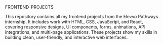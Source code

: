 FRONTEND-PROJECTS

This repository contains all my frontend projects from the Elevvo Pathways internship. It includes work with HTML, CSS, JavaScript, and React, covering responsive designs, UI components, forms, animations, API integrations, and multi-page applications. These projects show my skills in building clean, user-friendly, and interactive web interfaces.    
    
